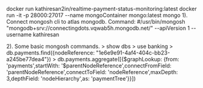 docker run kathiresan2in/realtime-payment-status-monitoring:latest
docker run -it -p 28000:27017 --name mongoContainer mongo:latest mongo
1). Connect mongosh cli to atlas mongodb.
    Command: #/usr/bin/mongosh "mongodb+srv://connectingdots.vqwab5h.mongodb.net/" --apiVersion 1 --username kathiresan

2). Some basic mongosh commands.
    > show dbs
    > use banking
    > db.payments.find({nodeReference: "1e6e9e91-4af4-404c-bb23-a245be77dea4"})
    > db.payments.aggregate([{$graphLookup: {from: 'payments',startWith: '$parentNodeReference',connectFromField: 'parentNodeReference',connectToField: 'nodeReference',maxDepth: 3,depthField: 'nodeHierarchy',as: 'paymentTree'}}])